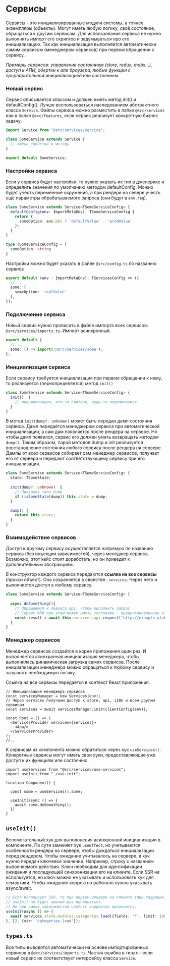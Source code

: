 # Сервисы

Сервисы - это инициализированные модули системы, а точнее экземпляры (объекты). Могут иметь 
любую логику, своё состояние, обращаться к другим сервисам. Для использования сервиса не нужно 
выполнять импорт его скриптов и задумываться про его инициализацию. Так как инициализация
выполняется автоматически самим сервисом (менеджером сервисов) при первом обращении к сервису.

*Примеры сервисов: управление состоянием (store, redux, mobx...), доступ к АПИ, 
обертки к апи браузера, любые функции с предварительной инициализацией или состоянием.*

### Новый сервис

Сервис описывается классом и должен иметь метод init() и defaultConfig(). Лучше воспользоваться
наследованием абстрактного класса `Service`. Файлы сервиса можно разместить в папке `@src/services`
или в папке `@src/features`, если сервис реализует конкретную бизнес задачу.

```ts
import Service from "@src/services/service";

class SomeService extends Service {
  // любые свойства и методы
}

export default SomeService;
```

### Настройки сервиса

Если у сервиса будут настройки, то нужно указать их тип в дженерике 
и определить значения по умолчанию методом defaultConfig. Можно будет учесть переменные окружения,
а при рендере на севере учесть ещё параметры обрабатываемого запроса (они будут в `env.req`).

```ts
class SomeService extends Service<TSomeServiceConfig> {
  defaultConfig(env: ImportMetaEnv): TSomeServiceConfig {
    return {
      someOption: env.DEV ? 'defaultValue' : 'prodValue'
    };
  }
}

type TSomeServiceConfig = {
  someOption: string
}
```

Настройки можно будет указать в файле `@src/config.ts` по названию сервиса

```ts
export default (env : ImportMetaEnv): TServicesConfig => ({
  //...
  some: {
    someOption: 'realValue'
  },
});

```

### Подключение сервиса

Новый сервис нужно прописать в файле импорта всех сервисов: `@src/services/imports.ts`. Импорт
асинхронный.

```ts
export default {
  //...
  some: () => import('@src/services/some'),
};
```

### Инициализация сервиса

Если сервису требуется инициализация при первом обращении к нему, то реализуется (переопределяется)
метод `init()` 

```ts
class SomeService extends Service<TSomeServiceConfig> {
  init()  {
    // инициализация, что-то считаем, куда-то подключаемся
  }
}
```

В метод `init(dump?: unknown)` может быть передан дамп состояния сервиса. Дамп передаётся менеджером
сервиса при автоматической инициализации, а сам дам появляется после рендера на сервере. Но чтобы
дамп появился, сервис его должен уметь возвращать методом `dump()`. Таким образом, парой методов 
dump и init реализуется восстановление состояния любого сервиса после рендера на сервере. Дампы от
всех сервисов собирает сам менеджер сервисов, получает его от сервера и передают соответствующему
сервису при его инициализации.

```ts
class SomeService extends Service<TSomeServiceConfig> {
  state: TSomeState;
  
  init(dump?: unknown)  {
    // Проврека типа dump
    if (isSomeState(dump)) this.state = dump;
  }

  dump() {
    return this.state;
  }
}


```

### Взаимодействие сервисов

Доступ к другому сервису осуществляется напрямую по названию сервиса (без инъекции зависимостей),
через менеджер сервиса. Возможно, этот кейс стоит доработать, но он приведет к дополнительным 
абстракциям.

В конструктор каждого сервиса передаются **ссылка на все сервисы** (прокси объект). Она сохраняется
в свойстве `.services`. Через него и выполняется доступ к любому сервису.

```ts
class SomeService extends Service<TSomeServiceConfig> {
  
  async doSomething(){
    // Обращаемся к севрису api, чтобы выполнить запрос
    // Сервис АПИ при этом можем иметь состояние - предустановленные заголвоки с учёт авторизаци и i18n
    const result = await this.services.api.request('http://example.ylab.io/api/xxx')
  }
}


```

### Менеджер сервисов

Менеджер сервисов создаётся в корне приложения один раз. И выполняется асинхронная инициализация
менеджера, чтобы выполнилась динамическая загрузка самих сервисов. После инициализации менеджера 
можно обращаться к любому сервису и запускать необходимую логику. 

Ссылка на все сервисы передаётся в контекст React приложения. 

```tsx
// Инициализация менеджера сервисов
const servicesManager = new Services(env);
// Через services получаем доступ к store, api, i18n и всем другим сервисам
const services = await servicesManager.init(clientConfig(env));

const Root = () => (
  <ServicesProvider services={services}>
    <App/>
  </ServicesProvider>
);
//...
```
К сервисам из компонента можно обратиться через хук `useServices()`. Конкретные сервисы могут иметь 
свои хуки, предоставляющие уже доступ к их функциям или состоянию.

```tsx
import useServices from "@src/services/use-services";
import useInit from "./use-init";

function Component() {

  const some = useServices().some;

  useInit(async () => {
    await some.doSomething();
  })
}

```

## `useInit()`

Вспомогательный хук для выполннения асинхронной инициализации в компоненте. По сути заменяет хук
`useEffect`, но учитываются особенности рендера на сервере, чтобы дождаться инициализации перед
рендером. Чтобы ожидание учитывалось на сервере, в хук нужно передач ключевое значение.
Например, строку с названием выполняемого действия. Ключ необходим для идентификации ожидания и 
последующей синхронизации его на клиенте. Если SSR не используется, но ключ можно не указывать и 
использовать хук для семантики. Чтобы ожидание корректно работало нужно указывать async/await.

```ts
// Если использует SSR, то при первым рендере на клиенте (при гидрации) 
// useInit не будет лишний раз выполняться. 
// Но при смене зависимостей useInit корректно выполнится.
useInit(async () => {
  await services.store.modules.categories.load({fields: '*', limit: 1000});
}, [], {ssr: 'categories.load'});
```

## `types.ts`

Все типы выводятся автоматически на основе импортированных сервисов в `@src/services/imports.ts`.
Частая ошибка в типах - если новый сервис не соответствует интерфейсу класса `Service`. 
